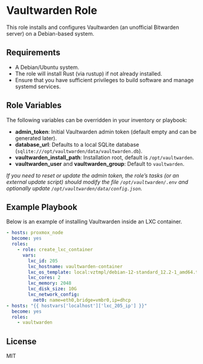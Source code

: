 # Vaultwarden Role

This role installs and configures Vaultwarden (an unofficial Bitwarden server) on a Debian-based system.

## Requirements
- A Debian/Ubuntu system.
- The role will install Rust (via rustup) if not already installed.
- Ensure that you have sufficient privileges to build software and manage systemd services.

## Role Variables
The following variables can be overridden in your inventory or playbook:
- **admin_token**: Initial Vaultwarden admin token (default empty and can be generated later).
- **database_url**: Defaults to a local SQLite database (`sqlite:///opt/vaultwarden/data/vaultwarden.db`).
- **vaultwarden_install_path**: Installation root, default is `/opt/vaultwarden`.
- **vaultwarden_user** and **vaultwarden_group**: Default to `vaultwarden`.

_If you need to reset or update the admin token, the role’s tasks (or an external update script) should modify the file `/opt/vaultwarden/.env` and optionally update `/opt/vaultwarden/data/config.json`._

## Example Playbook
Below is an example of installing Vaultwarden inside an LXC container.
```yaml
- hosts: proxmox_node
  become: yes
  roles:
    - role: create_lxc_container
      vars:
        lxc_id: 205
        lxc_hostname: vaultwarden-container
        lxc_os_template: local:vztmpl/debian-12-standard_12.2-1_amd64.tar.zst
        lxc_cores: 2
        lxc_memory: 2048
        lxc_disk_size: 10G
        lxc_network_config:
          net0: name=eth0,bridge=vmbr0,ip=dhcp
- hosts: "{{ hostvars['localhost']['lxc_205_ip'] }}"
  become: yes
  roles:
    - vaultwarden
```

## License
MIT

